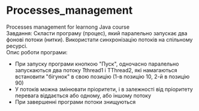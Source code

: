 # Processes_management
Processes management for learnong Java course  
Завдання: Скласти програму (процес), який паралельно запускає два фонові потоки (нитки). Використати синхронізацію потоків на спільному ресурсі.  
Опис роботи програми:
- При запуску програми кнопкою "Пуск", одночасно паралельно запускаються два потоку Tthread1 і TThread2, які намагаються встановити "бігунок" в свою позицію (1-в позицію 10, 2-й в позицію 90)
- У потоків можна змінювати пріоритети, і в залежності від пріоритету перевага віддається або одному, або іншому потоку
- При завершенні програми потоки знищуються
